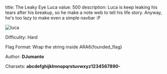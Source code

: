 title: The Leaky Eye Luca
value: 500
description: Luca is keep leaking his tears after his breakup, so he make a note web to tell his life story. Anyway, he's too lazy to make even a simple navbar :P


![luca](https://encrypted-tbn0.gstatic.com/images?q=tbn:ANd9GcRfv6yqcDzdXkUQknXhAGFaSK4VawcoxIDX6Q&s)

Difficulity: Hard

Flag Format: Wrap the string inside ARA6{founded_flag}

Author: **DJumanto**

Charsets: **abcdefghijklmnopqrstuvwxyz1234567890-**
